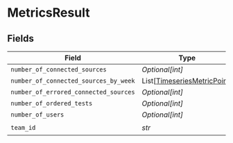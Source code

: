 # MetricsResult


## Fields

| Field                                                                       | Type                                                                        | Required                                                                    | Description                                                                 |
| --------------------------------------------------------------------------- | --------------------------------------------------------------------------- | --------------------------------------------------------------------------- | --------------------------------------------------------------------------- |
| `number_of_connected_sources`                                               | *Optional[int]*                                                             | :heavy_minus_sign:                                                          | N/A                                                                         |
| `number_of_connected_sources_by_week`                                       | List[[TimeseriesMetricPoint](../../models/shared/timeseriesmetricpoint.md)] | :heavy_minus_sign:                                                          | N/A                                                                         |
| `number_of_errored_connected_sources`                                       | *Optional[int]*                                                             | :heavy_minus_sign:                                                          | N/A                                                                         |
| `number_of_ordered_tests`                                                   | *Optional[int]*                                                             | :heavy_minus_sign:                                                          | N/A                                                                         |
| `number_of_users`                                                           | *Optional[int]*                                                             | :heavy_minus_sign:                                                          | N/A                                                                         |
| `team_id`                                                                   | *str*                                                                       | :heavy_check_mark:                                                          | N/A                                                                         |